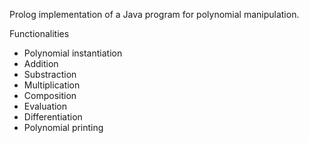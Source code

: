 Prolog implementation of a Java program for polynomial manipulation.

Functionalities

- Polynomial instantiation
- Addition
- Substraction
- Multiplication
- Composition
- Evaluation
- Differentiation
- Polynomial printing

